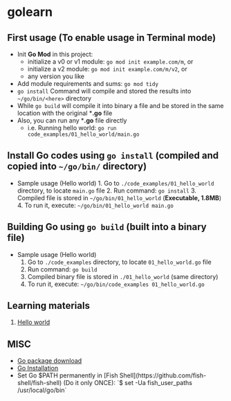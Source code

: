 # golearn

## First usage (To enable usage in Terminal mode)
- Init **Go Mod** in this project:
    - initialize a v0 or v1 module: `go mod init example.com/m`, or
    - initialize a v2 module: `go mod init example.com/m/v2`, or
    - any version you like
- Add module requirements and sums: `go mod tidy`
- `go install` Command will compile and stored the results into `~/go/bin/<here>` directory
- While `go build` will compile it into binary a file and be stored in the same location with the original ***.go** file
- Also, you can run any ***.go** file directly
    - i.e. Running hello world: `go run code_examples/01_hello_world/main.go`

## Install Go codes using `go install` (compiled and copied into `~/go/bin/` directory)
- Sample usage (Hello world)
        1. Go to `./code_examples/01_hello_world` directory, to locate `main.go` file
        2. Run command: `go install`
        3. Compiled file is stored in `~/go/bin/01_hello_world` (**Executable, 1.8MB**)
        4. To run it, execute: `~/go/bin/01_hello_world main.go`

## Building Go using `go build` (built into a binary file)
- Sample usage (Hello world)
    1. Go to `./code_examples` directory, to locate `01_hello_world.go` file
    2. Run command: `go build`
    3. Compiled binary file is stored in `./01_hello_world` (same directory)
    4. To run it, execute: `~/go/bin/code_examples 01_hello_world.go`

## Learning materials
1. [Hello world](https://golangbot.com/hello-world-gomod/)

## MISC
- [Go package download](https://golang.org/dl/)
- [Go Installation](https://golang.org/doc/install)
- Set Go $PATH permanently in [Fish Shell](https://github.com/fish-shell/fish-shell) (Do it only ONCE):
    `$ set -Ua fish_user_paths /usr/local/go/bin`